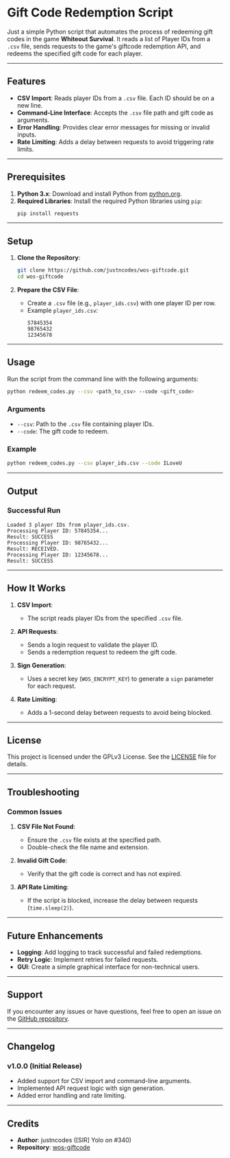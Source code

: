 # Gift Code Redemption Script

Just a simple Python script that automates the process of redeeming gift codes in the game **Whiteout Survival**. It reads a list of Player IDs from a `.csv` file, sends requests to the game's giftcode redemption API, and redeems the specified gift code for each player.

---

## Features

- **CSV Import**: Reads player IDs from a `.csv` file. Each ID should be on a new line.
- **Command-Line Interface**: Accepts the `.csv` file path and gift code as arguments.
- **Error Handling**: Provides clear error messages for missing or invalid inputs.
- **Rate Limiting**: Adds a delay between requests to avoid triggering rate limits.

---

## Prerequisites

1. **Python 3.x**: Download and install Python from [python.org](https://www.python.org/).
2. **Required Libraries**: Install the required Python libraries using `pip`:
   ```bash
   pip install requests
   ```
---

## Setup

1. **Clone the Repository**:
   ```bash
   git clone https://github.com/justncodes/wos-giftcode.git
   cd wos-giftcode
   ```

2. **Prepare the CSV File**:
   - Create a `.csv` file (e.g., `player_ids.csv`) with one player ID per row.
   - Example `player_ids.csv`:
     ```csv
     57845354
     98765432
     12345678
     ```

---

## Usage

Run the script from the command line with the following arguments:

```bash
python redeem_codes.py --csv <path_to_csv> --code <gift_code>
```

### Arguments

- `--csv`: Path to the `.csv` file containing player IDs.
- `--code`: The gift code to redeem.

### Example

```bash
python redeem_codes.py --csv player_ids.csv --code ILoveU
```

---

## Output

### Successful Run

```plaintext
Loaded 3 player IDs from player_ids.csv.
Processing Player ID: 57845354...
Result: SUCCESS
Processing Player ID: 98765432...
Result: RECEIVED.
Processing Player ID: 12345678...
Result: SUCCESS
```

---

## How It Works

1. **CSV Import**:
   - The script reads player IDs from the specified `.csv` file.

2. **API Requests**:
   - Sends a login request to validate the player ID.
   - Sends a redemption request to redeem the gift code.

3. **Sign Generation**:
   - Uses a secret key (`WOS_ENCRYPT_KEY`) to generate a `sign` parameter for each request.

4. **Rate Limiting**:
   - Adds a 1-second delay between requests to avoid being blocked.

---

## License

This project is licensed under the GPLv3 License. See the [LICENSE](LICENSE) file for details.

---

## Troubleshooting

### Common Issues

1. **CSV File Not Found**:
   - Ensure the `.csv` file exists at the specified path.
   - Double-check the file name and extension.

2. **Invalid Gift Code**:
   - Verify that the gift code is correct and has not expired.

3. **API Rate Limiting**:
   - If the script is blocked, increase the delay between requests (`time.sleep(2)`).

---

## Future Enhancements

- **Logging**: Add logging to track successful and failed redemptions.
- **Retry Logic**: Implement retries for failed requests.
- **GUI**: Create a simple graphical interface for non-technical users.

---

## Support

If you encounter any issues or have questions, feel free to open an issue on the [GitHub repository](https://github.com/your-username/gift-code-redemption/issues).

---

## Changelog

### v1.0.0 (Initial Release)
- Added support for CSV import and command-line arguments.
- Implemented API request logic with sign generation.
- Added error handling and rate limiting.

---

## Credits

- **Author**: justncodes (\[SIR\] Yolo on #340)
- **Repository**: [wos-giftcode](https://github.com/justncodes/wos-giftcode)
